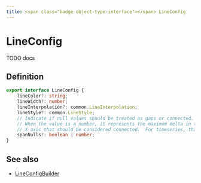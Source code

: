 ```yaml
---
title: <span class="badge object-type-interface"></span> LineConfig
---
```

# <span class="badge object-type-interface"></span> LineConfig

TODO docs

## Definition

```typescript
export interface LineConfig {
	lineColor?: string;
	lineWidth?: number;
	lineInterpolation?: common.LineInterpolation;
	lineStyle?: common.LineStyle;
	// Indicate if null values should be treated as gaps or connected.
	// When the value is a number, it represents the maximum delta in the
	// X axis that should be considered connected.  For timeseries, this is milliseconds
	spanNulls?: boolean | number;
}

```
## See also

 * <span class="badge builder"></span> [LineConfigBuilder](./builder-LineConfigBuilder.md)
